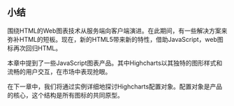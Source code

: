 ## 小结

围绕HTML的Web图表技术从服务端向客户端演进。在此期间，有一些解决方案来弥补HTML的短板。现在，新的HTML5带来新的特性，借助JavaScript，web图标再次回归HTML。

本章中提到了一些JavaScript图表产品。其中Highcharts以其独特的图形样式和流畅的用户交互，在市场中表现抢眼。

在下一章中，我们将通过实例详细地探讨Highcharts配置对象。配置对象是产品的核心，这个结构是所有图标的共同原型。